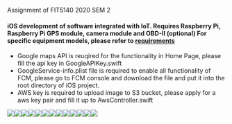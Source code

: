 Assignment of FIT5140 2020 SEM 2

#### iOS development of software integrated with IoT. Requires Raspberry Pi, Raspberry Pi GPS module, camera module and OBD-II (optional) For specific equipment models, please refer to [requirements](https://github.com/sunkaiiii/FIT5140_Assignment3/blob/main/Python/README.md)

* Google maps API is reuqired for the functionality in Home Page, please fill the api key in GoogleAPIKey.swift
* GoogleService-info.plist file is required to enable all functionality of FCM, please go to FCM console and download the file and put it into the root directory of iOS project.
* AWS key is required to upload image to S3 bucket, please apply for a aws key pair and fill it up to AwsController.swift

![](https://sunkaiiii.github.io/docs/images/FIT5140/1.png)![](https://sunkaiiii.github.io/docs/images/FIT5140/2.png)![](https://sunkaiiii.github.io/docs/images/FIT5140/3.png)![](https://sunkaiiii.github.io/docs/images/FIT5140/4.png)![](https://sunkaiiii.github.io/docs/images/FIT5140/5.png)![](https://sunkaiiii.github.io/docs/images/FIT5140/6.png)![](https://sunkaiiii.github.io/docs/images/FIT5140/7.png)![](https://sunkaiiii.github.io/docs/images/FIT5140/8.png)![](https://sunkaiiii.github.io/docs/images/FIT5140/9.png)![](https://sunkaiiii.github.io/docs/images/FIT5140/10.png)![](https://sunkaiiii.github.io/docs/images/FIT5140/11.png)![](https://sunkaiiii.github.io/docs/images/FIT5140/12.png)![](https://sunkaiiii.github.io/docs/images/FIT5140/presentation.jpg)